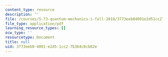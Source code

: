 ```yaml
---
content_type: resource
description: ''
file: /courses/5-73-quantum-mechanics-i-fall-2018/3773eeb84091e2d51cc27b364c8cb82e_MIT5_73F18_Lec29.pdf
file_type: application/pdf
learning_resource_types: []
ocw_type: ''
resourcetype: Document
title: null
uid: 3773eeb8-4091-e2d5-1cc2-7b364c8cb82e
---
```

